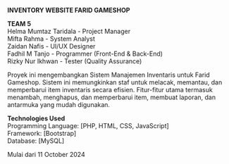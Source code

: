**INVENTORY WEBSITE FARID GAMESHOP**

**TEAM 5**  
Helma Mumtaz Taridala - Project Manager  
Mifta Rahma - System Analyst  
Zaidan Nafis - UI/UX Designer  
Fadhil M Tanjo - Programmer (Front-End & Back-End)  
Rizky Nur Ikhwan - Tester (Quality Assurance)

Proyek ini mengembangkan Sistem Manajemen Inventaris untuk Farid Gameshop. Sistem ini memungkinkan staf untuk melacak, memantau, dan memperbarui item inventaris secara efisien. Fitur-fitur utama termasuk menambah, menghapus, dan memperbarui item, membuat laporan, dan antarmuka yang mudah digunakan.

**Technologies Used**  
Programming Language: [PHP, HTML, CSS, JavaScript]  
Framework: [Bootstrap]  
Database: [MySQL]

Mulai dari 11 October 2024
